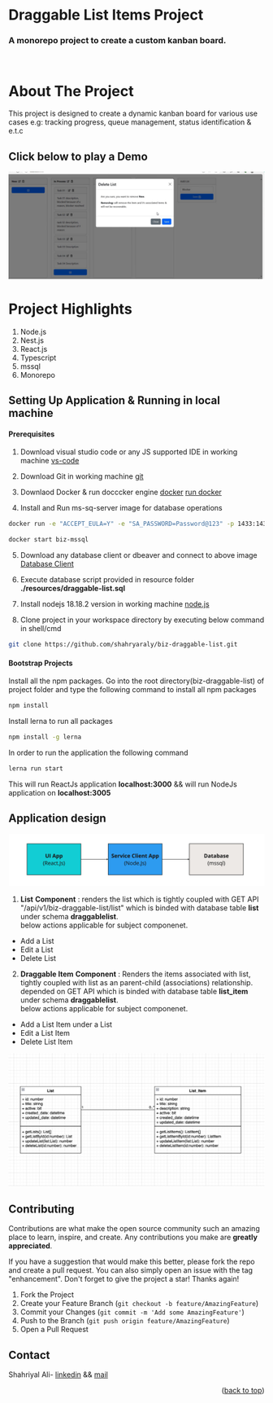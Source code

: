 # Draggable List Items Project
### A monorepo project to create a custom kanban board.

<br>

# About The Project
This project is designed to create a dynamic kanban board for various use cases e.g: tracking progress, queue management, status identification & e.t.c
</br>
## Click below to play a Demo
[![Application Demo](https://github.com/shahryaraly/biz-draggable-list/blob/main/ui-view.png?raw=true)](https://youtu.be/7hA1R6I8Zq0)

# Project Highlights 
1. Node.js
2. Nest.js
3. React.js
3. Typescript
4. mssql 
5. Monorepo

## Setting Up Application & Running in local machine

#### Prerequisites
 
1. Download visual studio code or any JS supported IDE in working machine
  [vs-code](https://code.visualstudio.com/download)

2. Download Git in working machine
 [git](https://git-scm.com/downloads)

3. Downlaod Docker & run docccker engine
 [docker](https://www.docker.com/products/docker-desktop/)
 [run docker](https://docs.docker.com/desktop/)

4. Install and Run ms-sq-server image for database operations
 ```bash
docker run -e "ACCEPT_EULA=Y" -e "SA_PASSWORD=Password@123" -p 1433:1433 --name cards -d mcr.microsoft.com/mssql/server:2019-CU3-ubuntu-18.04
```

 ```bash
docker start biz-mssql
```

5. Download any database client or dbeaver and connect to above image 
[Database Client](https://dbeaver.io/download/)

6. Execute database script provided in resource folder
**./resources/draggable-list.sql**

7. Install nodejs 18.18.2 version in working machine
 [node.js](https://nodejs.org/en/blog/release/v18.18.2)

8. Clone project in your workspace directory by executing below command in shell/cmd
 ```bash
 git clone https://github.com/shahryaraly/biz-draggable-list.git
```

#### Bootstrap Projects

Install all the npm packages. 
Go into the root directory(biz-draggable-list) of project folder and type the following command to install all npm packages
```bash
npm install
```

Install lerna to run all packages
```bash
npm install -g lerna
```

In order to run the application the following command
```bash
lerna run start
```

This will run ReactJs application **localhost:3000** && will run NodeJs application on **localhost:3005**

## Application design 

[![Application Flow Diagram](https://github.com/shahryaraly/biz-draggable-list/blob/main/app-flow.png?raw=true)](https://github.com/shahryaraly/biz-draggable-list/blob/main/app-flow.png?raw=true)

1. **List**
**Component** : renders the list which is tightly coupled with GET API "/api/v1/biz-draggable-list/list" which is binded with database table **list** under schema **draggablelist**.</br>below actions applicable for subject componenet.

- Add a List
- Edit a List
- Delete List

2. **Draggable Item**
**Component** : Renders the items associated with list, tightly coupled with list as an parent-child (associations) relationship. depended on GET API which is binded with database table **list_item** under schema **draggablelist**.</br>below actions applicable for subject componenet.

- Add a List Item under a List
- Edit a List Item
- Delete List Item

[![Application Entitiy Relationship Diagram](https://github.com/shahryaraly/biz-draggable-list/blob/main/erd-view.png?raw=true)](https://github.com/shahryaraly/biz-draggable-list/blob/main/erd-view.png?raw=true)

<!-- CONTRIBUTING -->
## Contributing
Contributions are what make the open source community such an amazing place to learn, inspire, and create. Any contributions you make are **greatly appreciated**.

If you have a suggestion that would make this better, please fork the repo and create a pull request. You can also simply open an issue with the tag "enhancement".
Don't forget to give the project a star! Thanks again!

1. Fork the Project
2. Create your Feature Branch (`git checkout -b feature/AmazingFeature`)
3. Commit your Changes (`git commit -m 'Add some AmazingFeature'`)
4. Push to the Branch (`git push origin feature/AmazingFeature`)
5. Open a Pull Request

<!-- CONTACT -->
## Contact
Shahriyal Ali- [linkedin](https://www.linkedin.com/in/shahryaraly/) && [mail](shahryaraly@live.com)

<p align="right">(<a href="#readme-top">back to top</a>)</p>
